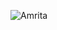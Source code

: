 ![Amrita](https://user-images.githubusercontent.com/56226566/139558469-b6b50aa7-8c63-4be9-83f0-ce4496c682c5.png)
